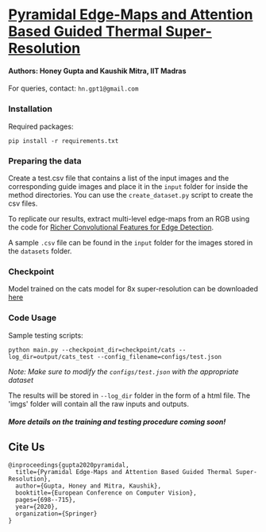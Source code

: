 # [Pyramidal Edge-Maps and Attention Based Guided Thermal Super-Resolution](https://arxiv.org/abs/2003.06216)
#### Authors: Honey Gupta and Kaushik Mitra, IIT Madras 
For queries, contact: `hn.gpt1@gmail.com`


### Installation

Required packages: 

    pip install -r requirements.txt

### Preparing the data

Create a test.csv file that contains a list of the input images and the corresponding guide images and place it in the `input` folder for inside the method directories. 
You can use the `create_dataset.py` script to create the csv files.

To replicate our results, extract multi-level edge-maps from an RGB using the code for [Richer Convolutional Features for Edge Detection](https://github.com/yun-liu/RCF).

A sample `.csv` file can be found in the `input` folder for the images stored in the `datasets` folder.

### Checkpoint

Model trained on the cats model for 8x super-resolution can be downloaded [here](https://drive.google.com/file/d/1-MbXwlHe3nVdMzox8YdBgnu9fy_qOKOh/view?usp=sharing)
 
### Code Usage

Sample testing scripts:

    python main.py --checkpoint_dir=checkpoint/cats --log_dir=output/cats_test --config_filename=configs/test.json  
    
*Note: Make sure to modify the `configs/test.json` with the appropriate dataset*

The results will be stored in `--log_dir` folder in the form of a html file. The 'imgs' folder will contain all the raw inputs and outputs.


#### *More details on the training and testing procedure coming soon!* 

## Cite Us
```
@inproceedings{gupta2020pyramidal,
  title={Pyramidal Edge-Maps and Attention Based Guided Thermal Super-Resolution},
  author={Gupta, Honey and Mitra, Kaushik},
  booktitle={European Conference on Computer Vision},
  pages={698--715},
  year={2020},
  organization={Springer}
}
```

